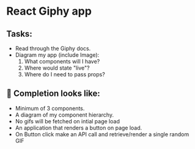 # React Giphy app

## Tasks:

* Read through the Giphy docs. 
* Diagram my app (include Image):
    1. What components will I have?
    2. Where would state "live"?
    3.  Where do I need to pass props?

## 🚀 Completion looks like:

- Minimum of 3 components.
- A diagram of my component hierarchy.
- No gifs will be fetched on intial page load
- An application that renders a button on page load.
- On Button click make an API call and retrieve/render a single random GIF